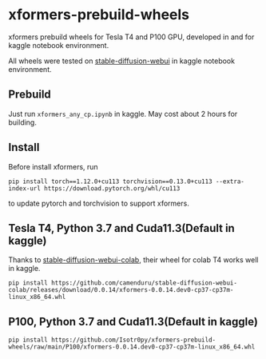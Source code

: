 # xformers-prebuild-wheels
xformers prebuild wheels for Tesla T4 and P100 GPU, developed in and for kaggle notebook environment.

All wheels were tested on [stable-diffusion-webui](https://github.com/AUTOMATIC1111/stable-diffusion-webui) in kaggle notebook environment.

## Prebuild
Just run `xformers_any_cp.ipynb` in kaggle. May cost about 2 hours for building.

## Install
Before install xformers, run 

`pip install torch==1.12.0+cu113 torchvision==0.13.0+cu113 --extra-index-url https://download.pytorch.org/whl/cu113`

to update pytorch and torchvision to support xformers.

## Tesla T4, Python 3.7 and Cuda11.3(Default in kaggle)
Thanks to [stable-diffusion-webui-colab](https://github.com/camenduru/stable-diffusion-webui-colab), their wheel for colab T4 works well in kaggle.

`pip install https://github.com/camenduru/stable-diffusion-webui-colab/releases/download/0.0.14/xformers-0.0.14.dev0-cp37-cp37m-linux_x86_64.whl`

## P100, Python 3.7 and Cuda11.3(Default in kaggle)
`pip install https://github.com/Isotr0py/xformers-prebuild-wheels/raw/main/P100/xformers-0.0.14.dev0-cp37-cp37m-linux_x86_64.whl`
